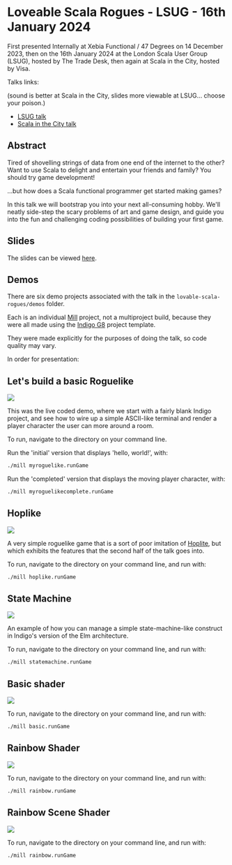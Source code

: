 # Loveable Scala Rogues - LSUG - 16th January 2024

First presented Internally at Xebia Functional / 47 Degrees on 14 December 2023, then on the 16th January 2024 at the London Scala User Group (LSUG), hosted by The Trade Desk, then again at Scala in the City, hosted by Visa.

Talks links:

(sound is better at Scala in the City, slides more viewable at LSUG... choose your poison.)

- [LSUG talk](https://youtu.be/UZWdyIQbtvs?si=-Bo5LlRuHxtOvqPG)
- [Scala in the City talk](https://youtu.be/O7V-t9w0oXw?si=YVRu4Mdpbw7UczJU)

## Abstract

Tired of shovelling strings of data from one end of the internet to the other?
Want to use Scala to delight and entertain your friends and family?
You should try game development!

...but how does a Scala functional programmer get started making games?

In this talk we will bootstrap you into your next all-consuming hobby. We'll neatly side-step the scary problems of art and game design, and guide you into the fun and challenging coding possibilities of building your first game.

## Slides

The slides can be viewed [here](https://purplekingdomgames.github.io/talks/lovable-scala-rogues/).

## Demos

There are six demo projects associated with the talk in the `lovable-scala-rogues/demos` folder.

Each is an individual [Mill](https://mill-build.com/mill/Intro_to_Mill.html) project, not a multiproject build, because they were all made using the [Indigo G8](https://github.com/PurpleKingdomGames/indigo.g8) project template.

They were made explicitly for the purposes of doing the talk, so code quality may vary.

In order for presentation:

## Let's build a basic Roguelike

![](../docs/lovable-scala-rogues/images/demo.png)

This was the live coded demo, where we start with a fairly blank Indigo project, and see how to wire up a simple ASCII-like terminal and render a player character the user can more around a room.

To run, navigate to the directory on your command line.

Run the 'initial' version that displays 'hello, world!', with:

```bash
./mill myroguelike.runGame
```

Run the 'completed' version that displays the moving player character, with:

```bash
./mill myroguelikecomplete.runGame
```

## Hoplike

![](../docs/lovable-scala-rogues/images/lighting_added.png)

A very simple roguelike game that is a sort of poor imitation of [Hoplite](http://www.magmafortress.com/p/hoplite.html), but which exhibits the features that the second half of the talk goes into.

To run, navigate to the directory on your command line, and run with:

```bash
./mill hoplike.runGame
```

## State Machine

![](../docs/lovable-scala-rogues/images/trafficlights.png)

An example of how you can manage a simple state-machine-like construct in Indigo's version of the Elm architecture.

To run, navigate to the directory on your command line, and run with:

```bash
./mill statemachine.runGame
```

## Basic shader

![](../docs/lovable-scala-rogues/images/basic-shader.png)



To run, navigate to the directory on your command line, and run with:

```bash
./mill basic.runGame
```

## Rainbow Shader

![](../docs/lovable-scala-rogues/images/rainbow.png)

To run, navigate to the directory on your command line, and run with:

```bash
./mill rainbow.runGame
```

## Rainbow Scene Shader

![](../docs/lovable-scala-rogues/images/pretty2.png)

To run, navigate to the directory on your command line, and run with:

```bash
./mill rainbow.runGame
```
